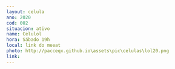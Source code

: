 ```yaml
---
layout: celula
ano: 2020
cod: 002
situacion: ativo
name: Celulol
hora: Sábado 19h
local: link do meeat
photo: http://pacceqx.github.io\assets\pic\celulas\lol20.png
link: 
---
```


